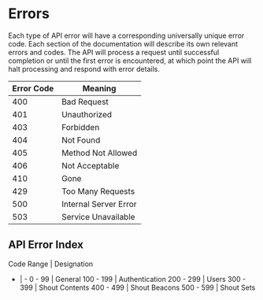 # Errors

Each type of API error will have a corresponding universally unique error code. Each section of the documentation will describe its own relevant errors and codes. The API will process a request until successful completion or until the first error is encountered, at which point the API will halt processing and respond with error details.


Error Code | Meaning
---------- | -------
400 | Bad Request
401 | Unauthorized
403 | Forbidden
404 | Not Found
405 | Method Not Allowed
406 | Not Acceptable
410 | Gone
429 | Too Many Requests
500 | Internal Server Error
503 | Service Unavailable

## API Error Index

Code Range | Designation
- | -
0 - 99 | General
100 - 199 | Authentication
200 - 299 | Users
300 - 399 | Shout Contents
400 - 499 | Shout Beacons
500 - 599 | Shout Sets
